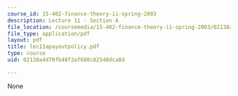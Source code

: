 ```yaml
---
course_id: 15-402-finance-theory-ii-spring-2003
description: Lecture 11 - Section A
file_location: /coursemedia/15-402-finance-theory-ii-spring-2003/02138a4d70fb48f2af680c82548dca8d_lec11apayoutpolicy.pdf
file_type: application/pdf
layout: pdf
title: lec11apayoutpolicy.pdf
type: course
uid: 02138a4d70fb48f2af680c82548dca8d

---
```

None